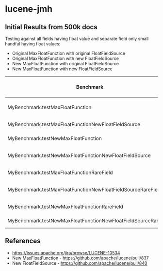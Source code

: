 # lucene-jmh

## Initial Results from 500k docs

Testing against all fields having float value and separate field only small handful having float values:
* Original MaxFloatFunction with original FloatFieldSource
* Original MaxFloatFunction with new FloatFieldSource
* New MaxFloatFunction with original FloatFieldSource
* New MaxFloatFunction with new FloatFieldSource

| Benchmark                                                       | Mode  | Cnt | Score and Error  | Units |
|-----------------------------------------------------------------|-------|-----|------------------|-------|
| MyBenchmark.testMaxFloatFunction |                              | thrpt | 25  | 65.668 ±  2.724  | ops/s |
| MyBenchmark.testMaxFloatFunctionNewFloatFieldSource             | thrpt | 25  | 113.779 ±  8.229 | ops/s |
| MyBenchmark.testNewMaxFloatFunction                             | thrpt | 25  | 64.588 ±  1.154  | ops/s |
| MyBenchmark.testNewMaxFloatFunctionNewFloatFieldSource          | thrpt | 25  | 115.084 ± 12.421 | ops/s |
| MyBenchmark.testMaxFloatFunctionRareField                       | thrpt | 25  | 237.400 ±  7.981 | ops/s |
| MyBenchmark.testMaxFloatFunctionNewFloatFieldSourceRareField    | thrpt | 25  | 281.997 ± 27.575 | ops/s |
| MyBenchmark.testNewMaxFloatFunctionRareField                    | thrpt | 25  | 236.144 ±  5.528 | ops/s |
| MyBenchmark.testNewMaxFloatFunctionNewFloatFieldSourceRareField | thrpt | 25  | 269.662 ±  8.247 | ops/s |

## References
* https://issues.apache.org/jira/browse/LUCENE-10534
* New MaxFloatFunction - https://github.com/apache/lucene/pull/837
* New FloatFieldSource - https://github.com/apache/lucene/pull/840

